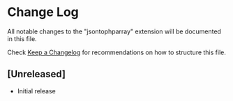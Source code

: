 # Change Log

All notable changes to the "jsontophparray" extension will be documented in this file.

Check [Keep a Changelog](http://keepachangelog.com/) for recommendations on how to structure this file.

## [Unreleased]

- Initial release